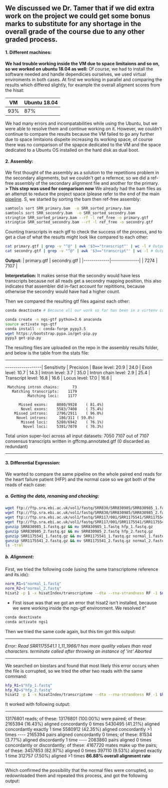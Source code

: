 We discussed we Dr. Tamer that if we did extra work on the project we could get some bonus marks to substitute for any shortage in the overall grade of the course due to any other graded process.
-----------------------------------------------------------------

#### 1. Different machines:
**We had trouble working inside the VM due to space limitaions and so on, so we worked on ubuntu 18.04 as well:**
Of course, we had to install the software needed and handle dependicies ourselves, we used virtual enviroments in both cases.
At first we working in parallel and comparing the results which differed slightly, for example the overall aligment scores from the hisat:

| VM  | Ubuntu 18.04|
|-----|-------------|
| 93% |      87%    |

We had many errors and incompatabilities while using the Ubuntu, but we were able to resolve them and continue working on it. However, we couldn't continue to compare the results because the VM failed to go any further due to space limitaions dispeite increasing its working space, of course there was no comparison of the spapce dedicated to the VM and the space dedicated to a Ubuntu OS installed on the hard disk as dual boot.

#### 2. Assembly:
We first thought of the assembly as a solution to the repetitions problem in the secondary alignments, but we couldn't get a refernce, so we did a ref-free assembly of the secondary alignment file and another for the primary.
**> This step was used for comparison now**
We already had the bam files as an attempt to reduce the project space (please refer to the end of the main [pipeline](https://github.com/ghadir-ali/NGS1_project/blob/master/Project_pipeline.md).
S, we started by sorting the bam then ref-free assembly:
```bash
samtools sort SRR_primary.bam  -o SRR_sorted_primary.bam 
samtools sort SRR_secondry.bam  -o SRR_sorted_secondry.bam 
stringtie SRR_sorted_primary.bam --rf -l ref_free -o primary.gtf
stringtie SRR_sorted_secondry.bam --rf -l ref_free -o secondry.gtf
```
Counting transcripts in each gtf to check the success of the process, and to get a clue of what the results might look like compared to each other:
```bash
cat primary.gtf | grep -v "^@" | awk '$3=="transcript"' | wc -l # Output: 7274
cat secondry.gtf | grep -v "^@" | awk '$3=="transcript"' | wc -l # Output: 7107
```
**Output:**
| primary.gtf | secondry.gtf |
|-------------|--------------|
|    7274     |     7107     |

**Interpretation:**
It makes sense that the secondry would have less transcripts because not all reads get a secondry mapping position, this also indicates that assembler did in-fact account for repititions, because otherwise the secondry would have had a higher count.

Then we compared the resulting gtf files against each other:
```bash
conda deactivate # Because all our work so far has been in a virtenv called ngs1, now we need to make a different one.

conda create -n ngs-gtf python=3.6 anaconda
source activate ngs-gtf
conda install -c conda-forge pypy3.5
wget https://bootstrap.pypa.io/get-pip.py
pypy3 get-pip.py


```

The resulting files are uploaded on the repo in the assembly results folder, and below is the table from the stats file:
_____________________________________________________________________________________________________________________
------------------| Sensitivity | Precision  |
        Base level:    20.9     |    24.0    |
        Exon level:    10.7     |    14.3    |
      Intron level:     3.7     |    35.0    |
Intron chain level:     2.9     |    25.4    |
  Transcript level:    16.8     |    16.6    |
       Locus level:    17.0     |    16.6    |

     Matching intron chains:      73
       Matching transcripts:    1179
              Matching loci:    1177

          Missed exons:    8080/9928	( 81.4%)
           Novel exons:    5583/7408	( 75.4%)
        Missed introns:    2796/2911	( 96.0%)
         Novel introns:     186/311	( 59.8%)
           Missed loci:    5280/6942	( 76.1%)
            Novel loci:    5391/7070	( 76.3%)

 Total union super-loci across all input datasets: 7050 
7107 out of 7107 consensus transcripts written in gffcmp.annotated.gtf (0 discarded as redundant)
_____________________________________________________________________________________________________________________

#### 3. Differential Expression:
We wanted to compare the same pipeline on the whole paired end reads for the heart failure patient (HFP) and the normal case so we got both of the reads of each case:
  ##### a. Getting the data, renaming and checking:

```bash
wget ftp://ftp.sra.ebi.ac.uk/vol1/fastq/SRR830/SRR830985/SRR830985_1.fastq.gz # hfp_read1
wget ftp://ftp.sra.ebi.ac.uk/vol1/fastq/SRR830/SRR830985/SRR830985_2.fastq.gz # hfp_read2
wget ftp://ftp.sra.ebi.ac.uk/vol1/fastq/SRR117/001/SRR1175541/SRR1175541_1.fastq.gz # normal_read1
wget ftp://ftp.sra.ebi.ac.uk/vol1/fastq/SRR117/001/SRR1175541/SRR1175541_2.fastq.gz #normal_read2
gunzip SRR830985_1.fastq.gz && mv SRR830985_1.fastq hfp_1.fastq.gz
gunzip SRR830985_2.fastq.gz && mv SRR830985_2.fastq hfp_2.fastq.gz
gunzip SRR1175541_1.fastq.gz && mv SRR1175541_1.fastq.gz normal_1.fastq
gunzip SRR1175541_2.fastq.gz && mv SRR1175541_2.fastq.gz normal_2.fastq
ls -tral
```
  ##### b. Alignment:
  First, we tried the following code (using the same transcriptome reference and its idx):
  ```bash
  norm_R1=$"normal_1.fastq"
  norm_R2=$"normal_2.fastq"
  hisat2 -p 1 -x hisatIndex/transcriptome --dta --rna-strandness RF -1 $norm_R1 -2 $norm_R2 -S norm.sam
  ```
  * First issue was that we got an error that hisat2 isn't installed, because we were working inside the ngs-gtf environment. We resolved it"
  ```bash
  conda deactivate
  conda activate ngs1
  ```
  Then we tried the same code again, but this tim got this output:
_____________________________________________________________________________________________________________________
  *Error: Read SRR1175541.1 1_11_1966/1 has more quality values than read characters.
terminate called after throwing an instance of 'int'
Aborted*
_____________________________________________________________________________________________________________________

We searched on biostars and found that most likely this error occurs when the file is corrupted, so we tried the other two reads with the same command:
```bash
hfp_R1=$"hfp_1.fastq"
hfp_R2=$"hfp_2.fastq"
hisat2 -p 1 -x hisatIndex/transcriptome --dta --rna-strandness RF -1 $hfp_R1 -2 $hfp_R2 -S hfp.sam
```
It worked with following output:
_____________________________________________________________________________________________________________________
13176801 reads; of these:
  13176801 (100.00%) were paired; of these:
    2165394 (16.43%) aligned concordantly 0 times
    5430495 (41.21%) aligned concordantly exactly 1 time
    5580912 (42.35%) aligned concordantly >1 times
    ----
    2165394 pairs aligned concordantly 0 times; of these:
      81534 (3.77%) aligned discordantly 1 time
    ----
    2083860 pairs aligned 0 times concordantly or discordantly; of these:
      4167720 mates make up the pairs; of these:
        3457853 (82.97%) aligned 0 times
        397110 (9.53%) aligned exactly 1 time
        312757 (7.50%) aligned >1 times
__86.88% overall alignment rate__
_____________________________________________________________________________________________________________________

Which confirmed the possibility that the normal files were corrupted, so redownloaded them and repeated this process, and got the following output:
